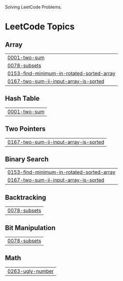 Solving LeetCode Problems.

<!---LeetCode Topics Start-->
# LeetCode Topics
## Array
|  |
| ------- |
| [0001-two-sum](https://github.com/shinewailu10/leetCode/tree/master/0001-two-sum) |
| [0078-subsets](https://github.com/shinewailu10/leetCode/tree/master/0078-subsets) |
| [0153-find-minimum-in-rotated-sorted-array](https://github.com/shinewailu10/leetCode/tree/master/0153-find-minimum-in-rotated-sorted-array) |
| [0167-two-sum-ii-input-array-is-sorted](https://github.com/shinewailu10/leetCode/tree/master/0167-two-sum-ii-input-array-is-sorted) |
## Hash Table
|  |
| ------- |
| [0001-two-sum](https://github.com/shinewailu10/leetCode/tree/master/0001-two-sum) |
## Two Pointers
|  |
| ------- |
| [0167-two-sum-ii-input-array-is-sorted](https://github.com/shinewailu10/leetCode/tree/master/0167-two-sum-ii-input-array-is-sorted) |
## Binary Search
|  |
| ------- |
| [0153-find-minimum-in-rotated-sorted-array](https://github.com/shinewailu10/leetCode/tree/master/0153-find-minimum-in-rotated-sorted-array) |
| [0167-two-sum-ii-input-array-is-sorted](https://github.com/shinewailu10/leetCode/tree/master/0167-two-sum-ii-input-array-is-sorted) |
## Backtracking
|  |
| ------- |
| [0078-subsets](https://github.com/shinewailu10/leetCode/tree/master/0078-subsets) |
## Bit Manipulation
|  |
| ------- |
| [0078-subsets](https://github.com/shinewailu10/leetCode/tree/master/0078-subsets) |
## Math
|  |
| ------- |
| [0263-ugly-number](https://github.com/shinewailu10/leetCode/tree/master/0263-ugly-number) |
<!---LeetCode Topics End-->